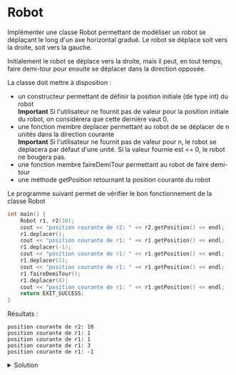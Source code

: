 # Robot
Implémenter une classe Robot permettant de modéliser un robot se déplaçant le long d'un axe horizontal gradué. Le robot se déplace soit vers la droite, soit vers la gauche. 

Initialement le robot se déplace vers la droite, mais il peut, en tout temps, faire demi-tour pour ensuite se déplacer dans la direction opposée.

La classe doit mettre à disposition :
- un constructeur permettant de définir la position initiale (de type int) du robot
<br> __Important__  Si l'utilisateur ne fournit pas de valeur pour la position initiale du robot, on considérera que cette dernière vaut 0.
- une fonction membre deplacer permettant au robot de se déplacer de n unités dans la direction courante
<br> __Important__  Si l'utilisateur ne fournit pas de valeur pour n, le robot se déplacera par défaut d'une unité. Si la valeur fournie est <= 0, le robot ne bougera pas.
- une fonction membre faireDemiTour permettant au robot de faire demi-tour
- une méthode getPosition  retournant la position courante du robot

Le programme suivant permet de vérifier le bon fonctionnement de la classe Robot

~~~cpp
int main() {
    Robot r1, r2(10);
    cout << "position courante de r2: " << r2.getPosition() << endl;
    r1.deplacer();
    cout << "position courante de r1: " << r1.getPosition() << endl;
    r1.deplacer(-1);
    cout << "position courante de r1: " << r1.getPosition() << endl;
    r1.deplacer(2);
    cout << "position courante de r1: " << r1.getPosition() << endl;
    r1.faireDemiTour();
    r1.deplacer(4);
    cout << "position courante de r1: " << r1.getPosition() << endl;
    return EXIT_SUCCESS;
}
~~~

Résultats :

~~~text
position courante de r2: 10
position courante de r1: 1
position courante de r1: 1
position courante de r1: 3
position courante de r1: -1
~~~


<details>
<summary>Solution</summary>

~~~cpp
#include <cstdlib>
#include <iostream>
using namespace std;

enum class Dir {GAUCHE = -1, DROITE = 1}; // +1 = vers la droite, -1 = vers la gauche

class Robot {
public:
    Robot(int positionInitiale = 0);
    void faireDemiTour();
    void deplacer(int nbUnites = 1);
    int getPosition() const;
private:
    Dir direction; 
    int position;  // la position courante du robot
};

Robot::Robot(int positionInitiale)
        : direction(Dir::DROITE), position(positionInitiale) {
}

void Robot::faireDemiTour() {
    direction == Dir::GAUCHE ? direction = Dir::DROITE : direction = Dir::GAUCHE;
}

void Robot::deplacer(int nbUnites) {
    if(nbUnites > 0)
        position += int(direction) * nbUnites;
}

int Robot::getPosition() const {
    return position;
}

int main() {
    Robot r1, r2(10);
    cout << "position courante de r2: " << r2.getPosition() << endl;
    r1.deplacer();
    cout << "position courante de r1: " << r1.getPosition() << endl;
    r1.deplacer(-1);
    cout << "position courante de r1: " << r1.getPosition() << endl;
    r1.deplacer(2);
    cout << "position courante de r1: " << r1.getPosition() << endl;
    r1.faireDemiTour();
    r1.deplacer(4);
    cout << "position courante de r1: " << r1.getPosition() << endl;
    return EXIT_SUCCESS;
}

~~~



</details>